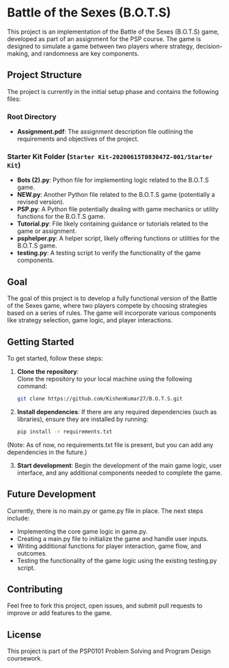 # Battle of the Sexes (B.O.T.S)

This project is an implementation of the Battle of the Sexes (B.O.T.S) game, developed as part of an assignment for the PSP course. The game is designed to simulate a game between two players where strategy, decision-making, and randomness are key components.

## Project Structure

The project is currently in the initial setup phase and contains the following files:

### Root Directory
- **Assignment.pdf**: The assignment description file outlining the requirements and objectives of the project.
  
### Starter Kit Folder (`Starter Kit-20200615T083047Z-001/Starter Kit`)
- **Bots (2).py**: Python file for implementing logic related to the B.O.T.S game.
- **NEW.py**: Another Python file related to the B.O.T.S game (potentially a revised version).
- **PSP.py**: A Python file potentially dealing with game mechanics or utility functions for the B.O.T.S game.
- **Tutorial.py**: File likely containing guidance or tutorials related to the game or assignment.
- **psphelper.py**: A helper script, likely offering functions or utilities for the B.O.T.S game.
- **testing.py**: A testing script to verify the functionality of the game components.

## Goal

The goal of this project is to develop a fully functional version of the Battle of the Sexes game, where two players compete by choosing strategies based on a series of rules. The game will incorporate various components like strategy selection, game logic, and player interactions.

## Getting Started

To get started, follow these steps:

1. **Clone the repository**:  
   Clone the repository to your local machine using the following command:
   ```bash
   git clone https://github.com/KishenKumar27/B.O.T.S.git
   ```

2. **Install dependencies**:
   If there are any required dependencies (such as libraries), ensure they are installed by running:
   ```bash
   pip install -r requirements.txt
   ```
  (Note: As of now, no requirements.txt file is present, but you can add any dependencies in the future.)

3. **Start development**:
   Begin the development of the main game logic, user interface, and any additional components needed to complete the game.

## Future Development
Currently, there is no main.py or game.py file in place. The next steps include:

- Implementing the core game logic in game.py.
- Creating a main.py file to initialize the game and handle user inputs.
- Writing additional functions for player interaction, game flow, and outcomes.
- Testing the functionality of the game logic using the existing testing.py script.

## Contributing
Feel free to fork this project, open issues, and submit pull requests to improve or add features to the game.

## License
This project is part of the PSP0101 Problem Solving and Program Design coursework.
